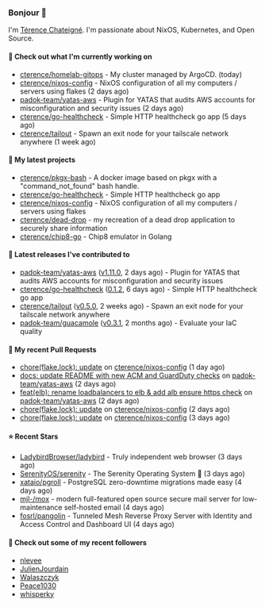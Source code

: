 ### Bonjour 👋

I'm [Térence Chateigné](https://www.terence.cloud). I'm passionate about NixOS, Kubernetes, and Open Source.

#### 👷 Check out what I'm currently working on

- [cterence/homelab-gitops](https://github.com/cterence/homelab-gitops) - My cluster managed by ArgoCD. (today)
- [cterence/nixos-config](https://github.com/cterence/nixos-config) - NixOS configuration of all my computers / servers using flakes (2 days ago)
- [padok-team/yatas-aws](https://github.com/padok-team/yatas-aws) - Plugin for YATAS that audits AWS accounts for misconfiguration and security issues (2 days ago)
- [cterence/go-healthcheck](https://github.com/cterence/go-healthcheck) - Simple HTTP healthcheck go app (5 days ago)
- [cterence/tailout](https://github.com/cterence/tailout) - Spawn an exit node for your tailscale network anywhere (1 week ago)

#### 🌱 My latest projects

- [cterence/pkgx-bash](https://github.com/cterence/pkgx-bash) - A docker image based on pkgx with a &#34;command_not_found&#34; bash handle.
- [cterence/go-healthcheck](https://github.com/cterence/go-healthcheck) - Simple HTTP healthcheck go app
- [cterence/nixos-config](https://github.com/cterence/nixos-config) - NixOS configuration of all my computers / servers using flakes
- [cterence/dead-drop](https://github.com/cterence/dead-drop) - my recreation of a dead drop application to securely share information
- [cterence/chip8-go](https://github.com/cterence/chip8-go) - Chip8 emulator in Golang

#### 🔭 Latest releases I've contributed to

- [padok-team/yatas-aws](https://github.com/padok-team/yatas-aws) ([v1.11.0](https://github.com/padok-team/yatas-aws/releases/tag/v1.11.0), 2 days ago) - Plugin for YATAS that audits AWS accounts for misconfiguration and security issues
- [cterence/go-healthcheck](https://github.com/cterence/go-healthcheck) ([0.1.2](https://github.com/cterence/go-healthcheck/releases/tag/0.1.2), 6 days ago) - Simple HTTP healthcheck go app
- [cterence/tailout](https://github.com/cterence/tailout) ([v0.5.0](https://github.com/cterence/tailout/releases/tag/v0.5.0), 2 weeks ago) - Spawn an exit node for your tailscale network anywhere
- [padok-team/guacamole](https://github.com/padok-team/guacamole) ([v0.3.1](https://github.com/padok-team/guacamole/releases/tag/v0.3.1), 2 months ago) - Evaluate your IaC quality

#### 🔨 My recent Pull Requests

- [chore(flake.lock): update](https://github.com/cterence/nixos-config/pull/123) on [cterence/nixos-config](https://github.com/cterence/nixos-config) (1 day ago)
- [docs: update README with new ACM and GuardDuty checks](https://github.com/padok-team/yatas-aws/pull/191) on [padok-team/yatas-aws](https://github.com/padok-team/yatas-aws) (2 days ago)
- [feat(elb): rename loadbalancers to elb &amp; add alb ensure https check](https://github.com/padok-team/yatas-aws/pull/190) on [padok-team/yatas-aws](https://github.com/padok-team/yatas-aws) (2 days ago)
- [chore(flake.lock): update](https://github.com/cterence/nixos-config/pull/122) on [cterence/nixos-config](https://github.com/cterence/nixos-config) (2 days ago)
- [chore(flake.lock): update](https://github.com/cterence/nixos-config/pull/121) on [cterence/nixos-config](https://github.com/cterence/nixos-config) (3 days ago)

#### ⭐ Recent Stars

- [LadybirdBrowser/ladybird](https://github.com/LadybirdBrowser/ladybird) - Truly independent web browser (3 days ago)
- [SerenityOS/serenity](https://github.com/SerenityOS/serenity) - The Serenity Operating System 🐞 (3 days ago)
- [xataio/pgroll](https://github.com/xataio/pgroll) - PostgreSQL zero-downtime migrations made easy (4 days ago)
- [mjl-/mox](https://github.com/mjl-/mox) - modern full-featured open source secure mail server for low-maintenance self-hosted email (4 days ago)
- [fosrl/pangolin](https://github.com/fosrl/pangolin) - Tunneled Mesh Reverse Proxy Server with Identity and Access Control and Dashboard UI (4 days ago)

#### 👯 Check out some of my recent followers

- [nlevee](https://github.com/nlevee)
- [JulienJourdain](https://github.com/JulienJourdain)
- [Walaszczyk](https://github.com/Walaszczyk)
- [Peace1030](https://github.com/Peace1030)
- [whisperky](https://github.com/whisperky)
